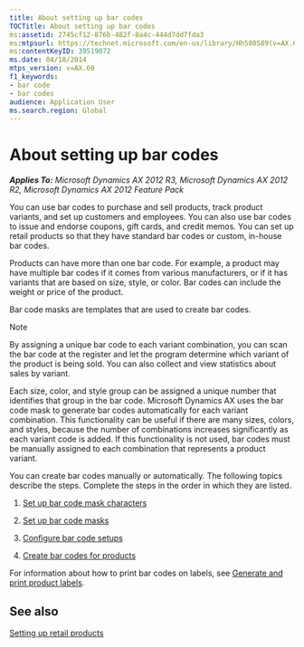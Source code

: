 ```yaml
---
title: About setting up bar codes
TOCTitle: About setting up bar codes
ms:assetid: 2745cf12-876b-482f-8a4c-444d7dd7fda3
ms:mtpsurl: https://technet.microsoft.com/en-us/library/Hh580589(v=AX.60)
ms:contentKeyID: 39519072
ms.date: 04/18/2014
mtps_version: v=AX.60
f1_keywords:
- bar code
- bar codes
audience: Application User
ms.search.region: Global
---
```


# About setting up bar codes 


_**Applies To:** Microsoft Dynamics AX 2012 R3, Microsoft Dynamics AX 2012 R2, Microsoft Dynamics AX 2012 Feature Pack_

You can use bar codes to purchase and sell products, track product variants, and set up customers and employees. You can also use bar codes to issue and endorse coupons, gift cards, and credit memos. You can set up retail products so that they have standard bar codes or custom, in-house bar codes.

Products can have more than one bar code. For example, a product may have multiple bar codes if it comes from various manufacturers, or if it has variants that are based on size, style, or color. Bar codes can include the weight or price of the product.

Bar code masks are templates that are used to create bar codes.


> [!NOTE]
> <P>By assigning a unique bar code to each variant combination, you can scan the bar code at the register and let the program determine which variant of the product is being sold. You can also collect and view statistics about sales by variant.</P>
> <P>Each size, color, and style group can be assigned a unique number that identifies that group in the bar code. Microsoft Dynamics AX uses the bar code mask to generate bar codes automatically for each variant combination. This functionality can be useful if there are many sizes, colors, and styles, because the number of combinations increases significantly as each variant code is added. If this functionality is not used, bar codes must be manually assigned to each combination that represents a product variant.</P>



You can create bar codes manually or automatically. The following topics describe the steps. Complete the steps in the order in which they are listed.

1.  [Set up bar code mask characters](set-up-bar-code-mask-characters.md)

2.  [Set up bar code masks](set-up-bar-code-masks.md)

3.  [Configure bar code setups](configure-bar-code-setups.md)

4.  [Create bar codes for products](create-bar-codes-for-products.md)

For information about how to print bar codes on labels, see [Generate and print product labels](generate-and-print-product-labels.md).

## See also

[Setting up retail products](setting-up-retail-products.md)

  


